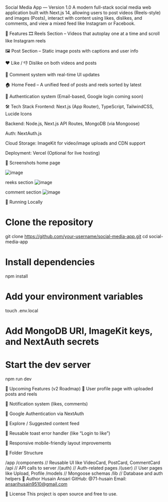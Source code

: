  Social Media App — Version 1.0
A modern full-stack social media web application built with Next.js 14, allowing users to post videos (Reels-style) and images (Posts), interact with content using likes, dislikes, and comments, and view a mixed feed like Instagram or Facebook.

🚀 Features
🎞️ Reels Section – Videos that autoplay one at a time and scroll like Instagram reels

🖼️ Post Section – Static image posts with captions and user info

❤️ Like / 👎 Dislike on both videos and posts

💬 Comment system with real-time UI updates

🏠 Home Feed – A unified feed of posts and reels sorted by latest

🔐 Authentication system (Email-based, Google login coming soon)

🛠️ Tech Stack
Frontend: Next.js (App Router), TypeScript, TailwindCSS, Lucide Icons

Backend: Node.js, Next.js API Routes, MongoDB (via Mongoose)

Auth: NextAuth.js

Cloud Storage: ImageKit for video/image uploads and CDN support

Deployment: Vercel (Optional for live hosting)

📸 Screenshots
home page

![image](https://github.com/user-attachments/assets/e55b753c-46d9-4f63-9576-55e93e5807e0)

reeks section 
![image](https://github.com/user-attachments/assets/fa63cfd9-76db-4206-a42e-eeca00c1c8ae)

comment section 
![image](https://github.com/user-attachments/assets/7daabc97-e867-45db-af8b-0d4fe58090af)





🧪 Running Locally
# Clone the repository
git clone https://github.com/your-username/social-media-app.git
cd social-media-app

# Install dependencies
npm install

# Add your environment variables
touch .env.local
# Add MongoDB URI, ImageKit keys, and NextAuth secrets

# Start the dev server
npm run dev

🌱 Upcoming Features (v2 Roadmap)
👤 User profile page with uploaded posts and reels

🔔 Notification system (likes, comments)

🔐 Google Authentication via NextAuth

🧠 Explore / Suggested content feed

📄 Reusable toast error handler (like “Login to like”)

📱 Responsive mobile-friendly layout improvements

📁 Folder Structure

/app
  /components       // Reusable UI like VideoCard, PostCard, CommentCard
  /api              // API calls to server
  /(auth)           // Auth-related pages
  /(user)           // User pages like Upload, Profile
/models             // Mongoose schemas
/lib                // Database and auth helpers
🙌 Author
Husain Ansari
GitHub: @71-husain
Email: ansarihusain9510@gmail.com

📄 License
This project is open source and free to use.

